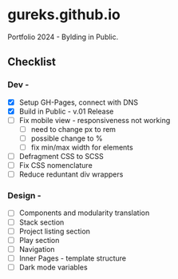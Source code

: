 # gureks.github.io

Portfolio 2024 - Bylding in Public.

## Checklist

### Dev -

- [x] Setup GH-Pages, connect with DNS
- [x] Build in Public - v.01 Release
- [ ] Fix mobile view - responsiveness not working
  - [ ] need to change px to rem
  - [ ] possible change to %
  - [ ] fix min/max width for elements
- [ ] Defragment CSS to SCSS
- [ ] Fix CSS nomenclature
- [ ] Reduce reduntant div wrappers

### Design -

- [ ] Components and modularity translation
- [ ] Stack section
- [ ] Project listing section
- [ ] Play section
- [ ] Navigation
- [ ] Inner Pages - template structure
- [ ] Dark mode variables
